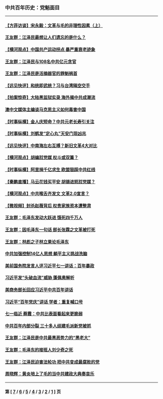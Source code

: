 ### 中共百年历史：党魁面目
---
#### [【方菲访谈】宋永毅：文革与毛的非理性因素（上）](../../pages/nf1176107/n13469956.md?06060430) 
#### [王友群：江泽民最想让人们遗忘的是什么？](../../pages/nf1176107/n13408949.md?06060430) 
#### [【横河观点】中国共产运动拐点 暴严重衰老迹象](../../pages/nf1176107/n13388333.md?06060430) 
#### [王友群：江泽民与108名中共亿元贪官](../../pages/nf1176107/n13352358.md?06060430) 
#### [王友群：江泽民是活摘器官的罪魁祸首](../../pages/nf1176107/n13336903.md?06060430) 
#### [【远见快评】和统即武统？习与台湾隔空交手](../../pages/nf1176107/n13297739.md?06060430) 
#### [【拍案惊奇】大陆黑监狱实录 海外揭中共成潮流](../../pages/nf1176107/n13288853.md?06060430) 
#### [澳中文媒体主编谈马克思主义如何毒害中国](../../pages/nf1176107/n13257387.md?06060430) 
#### [【时事纵横】金人庆短命？中共元老长寿引关注](../../pages/nf1176107/n13217934.md?06060430) 
#### [【时事纵横】刘鹤发“定心丸”天安门现凶兆](../../pages/nf1176107/n13215416.md?06060430) 
#### [【远见快评】中南海左右互搏？新旧文革4大对比](../../pages/nf1176107/n13214745.md?06060430) 
#### [【横河观点】胡编怼党媒 权斗或双簧？](../../pages/nf1176107/n13210864.md?06060430) 
#### [【时事纵横】阿里捐千亿求生 欧盟狠踩中共红线](../../pages/nf1176107/n13206431.md?06060430) 
#### [【秦鹏直播】马云花钱买平安 胡锡进怒怼党媒？](../../pages/nf1176107/n13206392.md?06060430) 
#### [【横河观点】中共喉舌齐发文 文革2.0宣言？](../../pages/nf1176107/n13201248.md?06060430) 
#### [【微视频】封杀赵薇背后 权贵家族资本遭整肃](../../pages/nf1176107/n13197798.md?06060430) 
#### [王友群：毛泽东发动大跃进 饿死四千万人](../../pages/nf1176107/n13177158.md?06060430) 
#### [王友群：因毛泽东一句话 部长张霖之文革被打死](../../pages/nf1176107/n13161711.md?06060430) 
#### [王友群：林彪之子林立果论毛泽东](../../pages/nf1176107/n13128622.md?06060430) 
#### [中共加强控制14亿人思想 躺平主义挑战洗脑](../../pages/nf1176107/n13094299.md?06060430) 
#### [美前国务院发言人评习近平七一讲话：百年暴政](../../pages/nf1176107/n13066986.md?06060430) 
#### [习近平发“头破血流”威胁 蓬佩奥解析](../../pages/nf1176107/n13063604.md?06060430) 
#### [美商务部长回应习近平中共百年讲话](../../pages/nf1176107/n13062903.md?06060430) 
#### [习近平“百年党庆”讲话 学者：重复喊口号](../../pages/nf1176107/n13061411.md?06060430) 
#### [七一临近 蔡霞：中共比表面看起来更脆弱](../../pages/nf1176107/n13056418.md?06060430) 
#### [中共百年内部分裂 三十多人组建毛派新党被抓](../../pages/nf1176107/n13044023.md?06060430) 
#### [王友群：江泽民是中共最黑恶势力的“黑老大”](../../pages/nf1176107/n13022180.md?06060430) 
#### [王友群：毛泽东的接班人刘少奇之死](../../pages/nf1176107/n12991772.md?06060430) 
#### [王友群：江泽民迫害法轮功 把中共变成最腐败的党](../../pages/nf1176107/n12947347.md?06060430) 
#### [周晓辉：黄炎培上了毛的当中共建政大典奏哀乐](../../pages/nf1176107/n12942780.md?06060430) 

---
#### 第 [ [7](./7.md?06060430) / [6](./6.md?06060430) / [5](./5.md?06060430) / [4](./4.md?06060430) / [3](./3.md?06060430) / [2](./2.md?06060430) / [1](./1.md?06060430) ] 页
